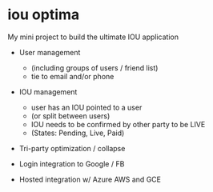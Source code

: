 # iou optima

My mini project to build the ultimate IOU application

 - User management
    - (including groups of users / friend list)
    - tie to email and/or phone

 - IOU management
    - user has an IOU pointed to a user
    - (or split between users)
    - IOU needs to be confirmed by other party to be LIVE
    - (States:  Pending, Live, Paid)

 - Tri-party optimization / collapse

 - Login integration to Google / FB

 - Hosted integration w/ Azure AWS and GCE
